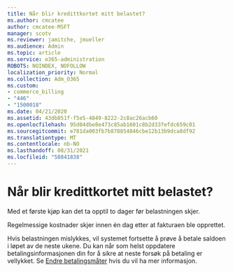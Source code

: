 ```yaml
---
title: Når blir kredittkortet mitt belastet?
ms.author: cmcatee
author: cmcatee-MSFT
manager: scotv
ms.reviewer: jamitche, jmueller
ms.audience: Admin
ms.topic: article
ms.service: o365-administration
ROBOTS: NOINDEX, NOFOLLOW
localization_priority: Normal
ms.collection: Adm_O365
ms.custom:
- commerce_billing
- "446"
- "1500018"
ms.date: 04/21/2020
ms.assetid: 43db851f-f5e5-4849-8222-2c8ac26acb60
ms.openlocfilehash: 95d04dbe8e473c85ab1601c8b2d33fefdc659c01
ms.sourcegitcommit: e781da003fb7b878854846cbe12b13b9dca8df92
ms.translationtype: MT
ms.contentlocale: nb-NO
ms.lasthandoff: 08/31/2021
ms.locfileid: "58841838"
---
```

# <a name="when-is-my-credit-card-charged"></a>Når blir kredittkortet mitt belastet?

Med et første kjøp kan det ta opptil to dager før belastningen skjer.
  
Regelmessige kostnader skjer innen én dag etter at fakturaen ble opprettet.
  
Hvis belastningen mislykkes, vil systemet fortsette å prøve å betale saldoen i løpet av de neste ukene. Du kan når som helst oppdatere betalingsinformasjonen din for å sikre at neste forsøk på betaling er vellykket. Se [Endre betalingsmåter](https://docs.microsoft.com/microsoft-365/commerce/billing-and-payments/manage-payment-methods) hvis du vil ha mer informasjon. 